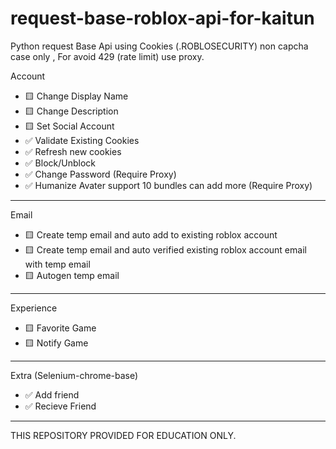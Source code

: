 # request-base-roblox-api-for-kaitun
Python request Base Api using Cookies (.ROBLOSECURITY) non capcha case only , For avoid 429 (rate limit) use proxy.

  Account
- 🟨 Change Display Name
- 🟨 Change Description
- 🟨 Set Social Account
- ✅ Validate Existing Cookies
- ✅ Refresh new cookies
- ✅ Block/Unblock
- ✅ Change Password (Require Proxy)
- ✅ Humanize Avater support 10 bundles can add more (Require Proxy)
------------------------------------------------
  Email
- 🟨 Create temp email and auto add to existing roblox account
- 🟨 Create temp email and auto verified existing roblox account email with temp email
- 🟨 Autogen temp email
------------------------------------------------
  Experience
- 🟨 Favorite Game
- 🟨 Notify Game
------------------------------------------------
  Extra (Selenium-chrome-base)
- ✅ Add friend
- ✅ Recieve Friend
------------------------------------------------
THIS REPOSITORY PROVIDED FOR EDUCATION ONLY.
